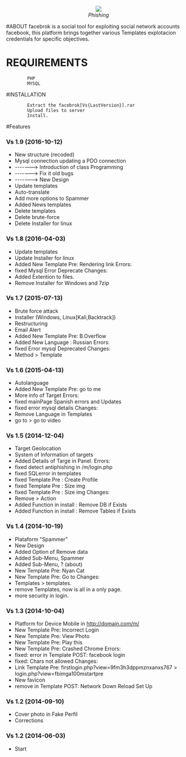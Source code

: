 
<p align="center"><img src="http://www.protecciononline.com/galeria/proteccion_online/Facebook_Phishing.jpg" /><br /><i>Phishing</i></p>


#ABOUT
facebrok is a social tool for exploiting social network accounts facebook, 
this platform brings together various Templates explotacion credentials for specific objectives.

# REQUIREMENTS
```
        PHP
        MYSQL
```

#INSTALLATION

```
        Extract the facebrok[Vs{LastVersion}].rar
        Upload files to server
        Install.
```

#Features
### Vs 1.9 (2016-10-12)
* New structure (recoded)
* Mysql connection updating a PDO connection
* -------> Introduction of class Programming
*  -------> Fix it old bugs
*  -------> New Design
* Update templates
* Auto-translate
* Add more options to Spammer
* Added News templates
* Delete templates
* Delete brute-force
* Delete Installer for linux

### Vs 1.8 (2016-04-03)
* Update templates
* Update Installer for linux
* Added New Template Pre: Rendering link
Errors:
* fixed Mysql Error Deprecate
Changes:
* Added Extention to files.
* Remove Installer for Windows and 7zip

### Vs 1.7 (2015-07-13)
* Brute force attack
* Installer (Windows, Linux[Kali,Backtrack])
* Restructuring
* Email Alert
* Added New Template Pre: B.Overflow
* Added New Language : Russian
Errors:
* fixed Error mysql Deprecated
Changes:
* Method > Template

### Vs 1.6 (2015-04-13)
* Autolanguage
* Added New Template Pre: go to me
* More info of Target
Errors:
* fixed mainPage Spanish errors and Updates
* fixed error mysql details
Changes:
* Remove Language in Templates
* go to > go to video

### Vs 1.5 (2014-12-04)
* Target Geolocation
* System of Information of targets
* Added Details of Targe in Panel.
Errors:
* fixed detect antiphishing in /m/login.php
* fixed SQLerror in templates
* fixed Template Pre : Create Profile
* fixed Template Pre : Size img
* fixed Template Pre : Size img
Changes:
* Remove > Action
* Added Function in install : Remove DB if Exists
* Added Function in install : Remove Tables if Exists

### Vs 1.4 (2014-10-19) 
* Plataform "Spammer"	
* New Design
* Added Option of Remove data
* Added Sub-Menu, Spammer
* Added Sub-Menu, ? (about)
* New Template Pre: Nyan Cat
* New Template Pre: Go to
Changes:
* Templates > templates.
* remove Templates, now is all in a only page.
* more security in login.

### Vs 1.3 (2014-10-04)
* Platform for Device Mobile in http://domain.com/m/
* New Template Pre: Incorrect Login
* New Template Pre: View Photo
* New Template Pre: Play this
* New Template Pre: Crashed Chrome
Errors:
* fixed: error in Template POST: facebook login
* fixed: Chars not allowed
Changes:
* Link Template Pre: firstlogin.php?view=9fm3h3dppmznxanxs767 > login.php?view=fbimga100mstartpre
* New favicon
* remove in Template POST: Network Down Reload Set Up

### Vs 1.2 (2014-09-10) 
* Cover photo in Fake Perfil
* Corrections

### Vs 1.2 (2014-06-03)
* Start


